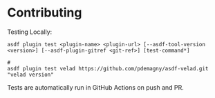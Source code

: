 # Contributing

Testing Locally:

```shell
asdf plugin test <plugin-name> <plugin-url> [--asdf-tool-version <version>] [--asdf-plugin-gitref <git-ref>] [test-command*]

#
asdf plugin test velad https://github.com/pdemagny/asdf-velad.git "velad version"
```

Tests are automatically run in GitHub Actions on push and PR.
